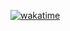 <a href="https://wakatime.com/badge/user/3c3a70e6-1115-4008-9fe1-9707b29ec6e9/project/b1fb870a-df13-43a0-b3d5-72807a938bdd"><img src="https://wakatime.com/badge/user/3c3a70e6-1115-4008-9fe1-9707b29ec6e9/project/b1fb870a-df13-43a0-b3d5-72807a938bdd.svg" alt="wakatime"></a>
